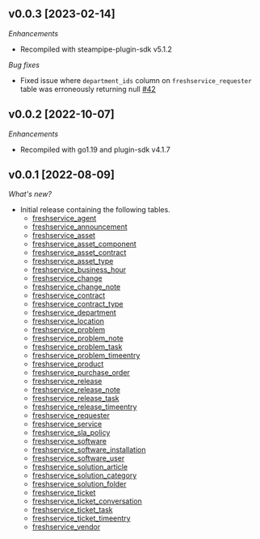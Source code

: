 ## v0.0.3 [2023-02-14]

_Enhancements_

- Recompiled with steampipe-plugin-sdk v5.1.2

_Bug fixes_

- Fixed issue where `department_ids` column on `freshservice_requester` table was erroneously returning null [#42](https://github.com/theapsgroup/steampipe-plugin-freshservice/issues/42)

## v0.0.2 [2022-10-07]

_Enhancements_

- Recompiled with go1.19 and plugin-sdk v4.1.7

## v0.0.1 [2022-08-09]

_What's new?_

- Initial release containing the following tables.
  - [freshservice_agent](https://hub.steampipe.io/plugins/theapsgroup/freshservice/tables/freshservice_agent)
  - [freshservice_announcement](https://hub.steampipe.io/plugins/theapsgroup/freshservice/tables/freshservice_announcement)
  - [freshservice_asset](https://hub.steampipe.io/plugins/theapsgroup/freshservice/tables/freshservice_asset)
  - [freshservice_asset_component](https://hub.steampipe.io/plugins/theapsgroup/freshservice/tables/freshservice_asset_component)
  - [freshservice_asset_contract](https://hub.steampipe.io/plugins/theapsgroup/freshservice/tables/freshservice_asset_contract)
  - [freshservice_asset_type](https://hub.steampipe.io/plugins/theapsgroup/freshservice/tables/freshservice_asset_type)
  - [freshservice_business_hour](https://hub.steampipe.io/plugins/theapsgroup/freshservice/tables/freshservice_business_hour)
  - [freshservice_change](https://hub.steampipe.io/plugins/theapsgroup/freshservice/tables/freshservice_change)
  - [freshservice_change_note](https://hub.steampipe.io/plugins/theapsgroup/freshservice/tables/freshservice_change_note)
  - [freshservice_contract](https://hub.steampipe.io/plugins/theapsgroup/freshservice/tables/freshservice_contract)
  - [freshservice_contract_type](https://hub.steampipe.io/plugins/theapsgroup/freshservice/tables/freshservice_contract_type)
  - [freshservice_department](https://hub.steampipe.io/plugins/theapsgroup/freshservice/tables/freshservice_department)
  - [freshservice_location](https://hub.steampipe.io/plugins/theapsgroup/freshservice/tables/freshservice_location)
  - [freshservice_problem](https://hub.steampipe.io/plugins/theapsgroup/freshservice/tables/freshservice_problem)
  - [freshservice_problem_note](https://hub.steampipe.io/plugins/theapsgroup/freshservice/tables/freshservice_problem_note)
  - [freshservice_problem_task](https://hub.steampipe.io/plugins/theapsgroup/freshservice/tables/freshservice_problem_task)
  - [freshservice_problem_timeentry](https://hub.steampipe.io/plugins/theapsgroup/freshservice/tables/freshservice_problem_timeentry)
  - [freshservice_product](https://hub.steampipe.io/plugins/theapsgroup/freshservice/tables/freshservice_product)
  - [freshservice_purchase_order](https://hub.steampipe.io/plugins/theapsgroup/freshservice/tables/freshservice_purchase_order)
  - [freshservice_release](https://hub.steampipe.io/plugins/theapsgroup/freshservice/tables/freshservice_release)
  - [freshservice_release_note](https://hub.steampipe.io/plugins/theapsgroup/freshservice/tables/freshservice_release_note)
  - [freshservice_release_task](https://hub.steampipe.io/plugins/theapsgroup/freshservice/tables/freshservice_release_task)
  - [freshservice_release_timeentry](https://hub.steampipe.io/plugins/theapsgroup/freshservice/tables/freshservice_release_timeentry)
  - [freshservice_requester](https://hub.steampipe.io/plugins/theapsgroup/freshservice/tables/freshservice_requester)
  - [freshservice_service](https://hub.steampipe.io/plugins/theapsgroup/freshservice/tables/freshservice_service)
  - [freshservice_sla_policy](https://hub.steampipe.io/plugins/theapsgroup/freshservice/tables/freshservice_sla_policy)
  - [freshservice_software](https://hub.steampipe.io/plugins/theapsgroup/freshservice/tables/freshservice_software)
  - [freshservice_software_installation](https://hub.steampipe.io/plugins/theapsgroup/freshservice/tables/freshservice_software_installation)
  - [freshservice_software_user](https://hub.steampipe.io/plugins/theapsgroup/freshservice/tables/freshservice_software_user)
  - [freshservice_solution_article](https://hub.steampipe.io/plugins/theapsgroup/freshservice/tables/freshservice_solution_article)
  - [freshservice_solution_category](https://hub.steampipe.io/plugins/theapsgroup/freshservice/tables/freshservice_solution_category)
  - [freshservice_solution_folder](https://hub.steampipe.io/plugins/theapsgroup/freshservice/tables/freshservice_solution_folder)
  - [freshservice_ticket](https://hub.steampipe.io/plugins/theapsgroup/freshservice/tables/freshservice_ticket)
  - [freshservice_ticket_conversation](https://hub.steampipe.io/plugins/theapsgroup/freshservice/tables/freshservice_ticket_conversation)
  - [freshservice_ticket_task](https://hub.steampipe.io/plugins/theapsgroup/freshservice/tables/freshservice_ticket_task)
  - [freshservice_ticket_timeentry](https://hub.steampipe.io/plugins/theapsgroup/freshservice/tables/freshservice_ticket_timeentry)
  - [freshservice_vendor](https://hub.steampipe.io/plugins/theapsgroup/freshservice/tables/freshservice_vendor)
